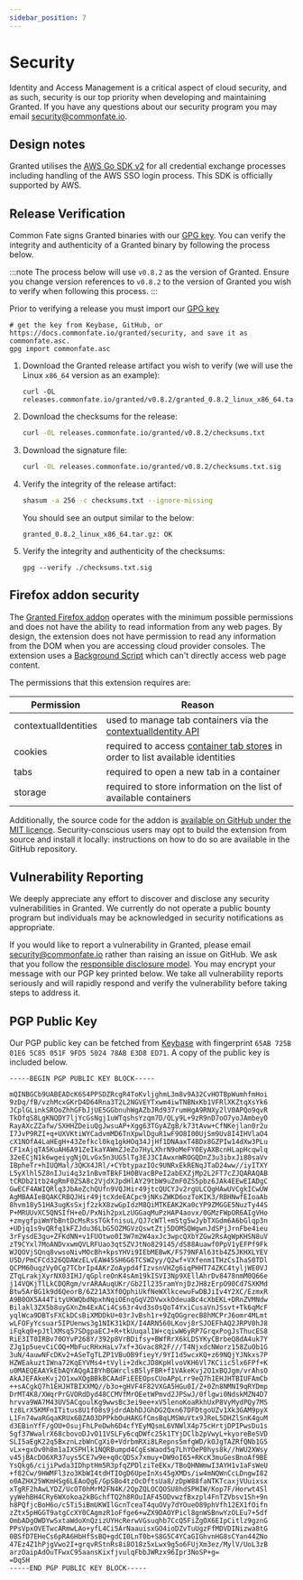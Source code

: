 ```yaml
---
sidebar_position: 7
---
```


# Security

Identity and Access Management is a critical aspect of cloud security, and as such, security is our top priority when developing and maintaining Granted. If you have any questions about our security program you may email security@commonfate.io.

## Design notes

Granted utilises the [AWS Go SDK v2](https://github.com/aws/aws-sdk-go-v2) for all credential exchange processes including handling of the AWS SSO login process. This SDK is officially supported by AWS.

## Release Verification

Common Fate signs Granted binaries with our [GPG key](#pgp-public-key). You can verify the integrity and authenticity of a Granted binary by following the process below.

:::note
The process below will use `v0.8.2` as the version of Granted. Ensure you change version references to `v0.8.2` to the version of Granted you wish to verify when following this process.
:::

Prior to verifying a release you must import our [GPG key](#pgp-public-key)

```
# get the key from Keybase, GitHub, or https://docs.commonfate.io/granted/security, and save it as commonfate.asc.
gpg import commonfate.asc
```

1. Download the Granted release artifact you wish to verify (we will use the Linux `x86_64` version as an example):

   ```
   curl -OL releases.commonfate.io/granted/v0.8.2/granted_0.8.2_linux_x86_64.tar.gz
   ```

2. Download the checksums for the release:
   ```bash
   curl -OL releases.commonfate.io/granted/v0.8.2/checksums.txt
   ```
3. Download the signature file:

   ```bash
   curl -OL releases.commonfate.io/granted/v0.8.2/checksums.txt.sig

   ```

4. Verify the integrity of the release artifact:

   ```bash
   shasum -a 256 -c checksums.txt --ignore-missing
   ```

   You should see an output similar to the below:

   ```
   granted_0.8.2_linux_x86_64.tar.gz: OK
   ```

5. Verify the integrity and authenticity of the checksums:
   ```
   gpg --verify ./checksums.txt.sig
   ```

## Firefox addon security

The [Granted Firefox addon](https://addons.mozilla.org/en-GB/firefox/addon/granted/) operates with the minimum possible permissions and does not have the ability to read information from any web pages. By design, the extension does not have permission to read any information from the DOM when you are accessing cloud provider consoles. The extension uses a [Background Script](https://developer.mozilla.org/en-US/docs/Mozilla/Add-ons/WebExtensions/Anatomy_of_a_WebExtension#background_scripts) which can't directly access web page content.

The permissions that this extension requires are:

| Permission           | Reason                                                                                                                                                                                          |
| -------------------- | ----------------------------------------------------------------------------------------------------------------------------------------------------------------------------------------------- |
| contextualIdentities | used to manage tab containers via the [contextualIdentity API](https://developer.mozilla.org/en-US/docs/Mozilla/Add-ons/WebExtensions/API/contextualIdentities)                                 |
| cookies              | required to access [container tab stores](https://developer.mozilla.org/en-US/docs/Mozilla/Add-ons/WebExtensions/Work_with_the_Cookies_API#cookie_stores) in order to list available identities |
| tabs                 | required to open a new tab in a container                                                                                                                                                       |
| storage              | required to store information on the list of available containers                                                                                                                               |

Additionally, the source code for the addon is [available on GitHub under the MIT licence](https://github.com/common-fate/granted-containers). Security-conscious users may opt to build the extension from source and install it locally: instructions on how to do so are available in the GitHub repository.

## Vulnerability Reporting

We deeply appreciate any effort to discover and disclose any security vulnerabilities in Granted. We currently do not operate a public bounty program but individuals may be acknowledged in security notifications as appropriate.

If you would like to report a vulnerability in Granted, please email security@commonfate.io rather than raising an issue on GitHub. We ask that you follow the [responsible disclosure model](https://en.wikipedia.org/wiki/Responsible_disclosure). You may encrypt your message with our PGP key printed below. We take all vulnerability reports seriously and will rapidly respond and verify the vulnerability before taking steps to address it.

## PGP Public Key

Our PGP public key can be fetched from [Keybase](https://keybase.io/commonfate) with fingerprint `65AB 725B 01E6 5C85 051F 9FD5 5024 78AB E3D8 ED71`. A copy of the public key is included below.

```
-----BEGIN PGP PUBLIC KEY BLOCK-----

mQINBGCb9UABEADcK6S4PPSDZRcgR4ToKvljghmL3m8v9A32CvHOTBpWumhfmHoi
9zDq/fB/vzhMcxGKrD4D64Rna3T2L2NGVEYTxwm4iwTNBNxKb1VFRlXKZtqXsYk6
JCplGLinkSROoZhhGFbJjUE5GGbnuhWgAZbJRd937rumHgA9RNXy2lV0APQo9qvR
TkOfqS8LgKNQDY7ljYcGsNgj1uWTqshsYzqm7D/QLy9L+9zR9nD7oO7yoJAmbeyO
RayAXcZZafw/SXHHZDeiuQgJwsuAP+Xgg63TGyAZgB/k73tAvw+CfNKejlan0r2u
I7JvP9RZI+q+UXVKtiWYCadvmMD6TnXpwlDguR1wF9O8I00UjSm9Uv8I4IHVlaO4
cX1NOfA4LaHEgH+43Zefkcl0kq1gkHOq34JjHf1DNAaxT4BDx8GZPIw14dXw3PLu
CF1xAjqTA5KuAH6A91ZeIkaYAWmZJeZo7HyLXhrN9oMeFY0EyAXBcnHLapHcqwlq
32eECjN1k6wgeiygNjOLvGx5n3UG5lTg3EJ3CIAwxnWROGQDnZ3u3ibxJi80saVv
IBpheTr+hIUQMal/3QKX4JRl/+CYbtypazIOc9UNRxEkRENqJTaD24ww//iyITXY
L5yXlhl5Z8nIJui4q3z1nBvmTBkF1H0BVacBPeI2abEXZjMp2L2FT7cZJQARAQAB
tCRDb21tb24gRmF0ZSA8c2VjdXJpdHlAY29tbW9uZmF0ZS5pbz6JAk4EEwEIADgC
GwECF4AWIQRlq3JbAeZchQUfn9VQJHir49jtcQUCYJv2rgULCQgHAwUVCgkICwUW
AgMBAAIeBQAKCRBQJHir49jtcXdeEACpc9jNKsZWKD6ozToKIK3/RBHNwfEIoaAb
8hvm18y51HA3ugKsSxjf2zkX8zwGpIdzM8QiMTKEAK2Ka0cYP9ZMGGE5NuzTy44S
P+MRUUvXC5QNSIfH+eD/PxNih2pxLzUGGaqMuPzHAP4aovx/0GMzFWpOR6AIgVHo
+zmygfpiWmYbBntDcMsRssTGkfnisuL/QJ7cWTl+mStg5wJybTXGdm6A6bGlqp3n
+UDjq1s9vQRfq1kFZJdu36LbG5OZMGVzQswtZtj5DOMSQWgwnJdSPjJrnFbe4ieu
3rFysdE3gu+ZFKdNN+v1FUOtwo0I3W7m2W4axJc3wpcQXbYZGw2RsAgWpKHSN8uV
zT9CYxl7MoANDvxwmQVLRFUao3qtSZVJtNo829145/dS88Auawf0PpV1yEFPf9Fk
WJQOVjSQnq8vwsoNivMOcBh+kpsYHVi9IEbMEBwK/FS79NFAl63tb4Z5JKHXLYEV
U5D/PmCFCd326QDAWzELvEAW45SH6G6TCSW2yy/Q2wf+VXfenm1THzCsIhaS0TDl
QCPM60uqzVy0Cg7TCbrIp4AKrZoAypd4fIzvsnVHZg6iqPHHT74ZKC4tyljWE0VJ
ZTqLrakjXyrNX03IHJ/qGplreOnK4sAm19kISVI3Np9XEllAhrDv8478nmM0Q66e
j14VQKjTlLkCDQRgm/vrARAAuqUKr/Gb2Il235ramYnjDzJH8zErpO90Cd7SXKMd
Btw5ArBG1k9d6QeorB/6Z21A3Xf0QphiUkfNeWXlkcewuFwDBJiIv4Y2XC/EzmxR
A9B0OX5A44TityUKWQbdNpxhNqiOEnqGqV2DVwxkOdeuaBc4cXbEKL+DRnZVMNdw
Bilakl3ZX5b8uyGXnZm4ExACi4Cs63r4vd3s0sQoT4YxiCusaVnJSsvt+Tk6qMcF
yqlWca9DBTsFXCkDCsBiXMDDkU+03rJvBsh1r+9ZqOGgrecB8hMCPrJ6omr4MLmt
wLFOFyYcsuar5IPUenws3g1NIK31kDX/I4ARN560LKovj8rSJOEFhAQ2JRPV0hJ8
iFqkq0+pJtlXMsq57SDgpaECJ+R+tkUuqal1W+cqiwW6yRP7GrqxPogJsThucES8
RiE3IT0IRBv70OYvP268Y/392p8VrBDifsy+BWfRrX6kLDSYKyCBrbeQ8dA4uk7Y
ZJg1p5uevCiCOQ+MbFucRHxHaLv7xf+3Gvac8R2F///T4NjxdcNWorz158ZuOb1G
3uN/4auwNFcDKv2+ASeTgTLZP1VBuOB9fieyY/9YI1d5wcxKQ+z69NQjYJNkxs7P
HZWEakuztIWna72KqEYVMs4+tVyli+2dkcJD8KpHlvoVKH6Vl7KCiic5lx6FPf+K
u0MAEQEAAYkEbAQYAQgAIBYhBGWrclsB5lyFBR+f1VAkeKvj2O1xBQJgm/vrAhsO
AkAJEFAkeKvj2O1xwXQgBBkBCAAdFiEEEOpsCUoAPpLrr9eQ7h1EHJHTBIUFAmCb
++sACgkQ7h1EHJHTBIXXMQ//b3o+gHVF4F82VXGA5HGu0I/Z+0Zn8NMNI9qRYDmp
DrMT4K8/XWqrPrGVORdDyd48CCMVfMrOEetWPmvd2JPSwJ/0flgwi0NdskMZN4D7
hrvva9WA7M43UV5ACqoulKg9wwsBc3ei9ee+xV5lenoKoaRkhUxP8VyMydPQy7MS
tz8LrX5KMFnITitus8U1fO8s9jdrdAbhDJGhDG2Qxn67DFDtgoUZv1Xk3GAM9pyX
L1Fn74waRGqaKRUx6BZA03DPPkbOuHAKGfCmsBqLMSWuVtx9JReL5DHZlSnK4guM
d3EBinYfF/gOU+OsujFhLPeDwh6D4cfYEyMQsmL6VNWlX4p75cHrtjDPIPwsDu1s
5gf37WwalrX68cbovoDJvO11VSLFy6cqDWfc25k1TYjDClb2pVwyL+kyoreBeSVD
SLI5aEgK22q5BxznLzbWnCgXi0+VdrbmRXi8LRepns5mfgWD/kOJgTAZRfQNb1G5
vLx+gxOv0h8m1aIXSPHlk1NQRBumpd4CgEsWaod5q7LhYOeP0hys8k//hWU2XWsy
v45jBAcDO6XR37uys5CE7w9e+q0cQDSx7xmuy+DW9oI65+RKcK3muGesBnoAf9BE
YsQkg6/cijiPwda3IDhptHm5R3pfqZPDlziTeEKx/TBoQHNWmwI3AYH1v1aFsWeU
+f82Cw/9HWMFl3zo3KbWI4tdHTIOgD6UpeInXs45gXMDs/iw4mNQWnCcLDngwI82
o0AZHX25WKmHSg6LEAoQgE/GpSBo4tzOcDftsUa8/zDpW88faNTKTcaxjVUuixsx
xTgRF2hAwLYDZ/UcOT0hMrM2FN4K/2QpZQLOCQOSU8hdSPHIW/Kop7F/Horwt4Sl
yyWehBH4CRy6WXokoa2kBGchfTQ2h8ROuIAF45ODvwzfBxzpl4FnTZVbsv1Sh+9n
h8PQfjcBoH6o/c5Ti5iBmUKWIlGcnTceaT4quOVy7dYOueO89phVfh12EX1fOifn
zZtx5pHGGT9atgCcXY0CAgmzR1oFfge6+wZX9DAOYPicl8gnWSBnwYzOLEu7+5df
OmbADgOWDYwSxtaWdoXnQzizUYHcRerwVGsuqhb7CcQ5FiZgOX6EIpCitlz9gznG
PPsVpxOVETwcARmwLAo+yfL4Ci5ArNaauisxGO4ioDZvTuUgzFfMDVDINizwa8tG
0BSfD7EHeCs6pRA6HbHfSsBQ+gdCI0LnT0b+S8G5C4YCaGIGhvnHG8sCYan44ZNo
47Ez4Z1hPjgVwo2I+grqvRStnRs8i8O18z5xLwx9g5o6FUjXm3ez/MylV/UoL3zB
arzOaipAdOuTFwxC95aansKixfjvulqFbbJWRzx96Ipr3NoSP+g=
=DqSH
-----END PGP PUBLIC KEY BLOCK-----
```
